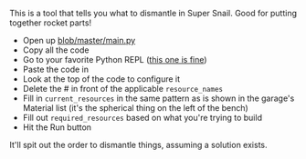 This is a tool that tells you what to dismantle in Super Snail. Good for putting together rocket parts!

* Open up [blob/master/main.py](main.py)
* Copy all the code
* Go to your favorite Python REPL ([this one is fine](https://www.programiz.com/python-programming/online-compiler/))
* Paste the code in
* Look at the top of the code to configure it
* Delete the # in front of the applicable `resource_names`
* Fill in `current_resources` in the same pattern as is shown in the garage's Material list (it's the spherical thing on the left of the bench)
* Fill out `required_resources` based on what you're trying to build
* Hit the Run button

It'll spit out the order to dismantle things, assuming a solution exists.
